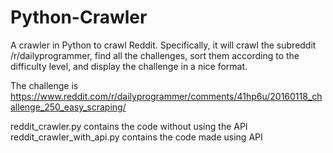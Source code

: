 # Python-Crawler
A crawler in Python to crawl Reddit.
Specifically, it will crawl the subreddit /r/dailyprogrammer, find all the challenges, sort them according to the difficulty level, and display the challenge in a nice format.

The challenge is https://www.reddit.com/r/dailyprogrammer/comments/41hp6u/20160118_challenge_250_easy_scraping/

reddit_crawler.py contains the code without using the API
reddit_crawler_with_api.py contains the code made using API
